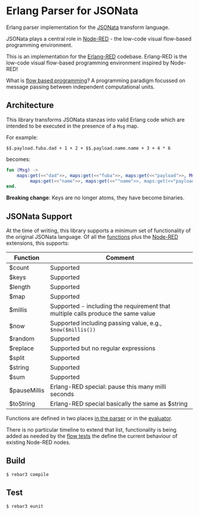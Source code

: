 Erlang Parser for JSONata
=====

Erlang parser implementation for the [JSONata](https://jsonata.org) transform language.

JSONata plays a central role in [Node-RED](https://nodered.org) - the low-code visual flow-based programming environment.

This is an implementation for the [Erlang-RED](https://github.com/gorenje/erlang-red) codebase. Erlang-RED is the low-code visual flow-based programming environment inspired by Node-RED!

What is [flow based programming](http://wiki.c2.com/?FlowBasedProgramming)? A programming paradigm focussed on message passing between independent computational units.

Architecture
----

This library transforms JSONata stanzas into valid Erlang code which are intended to be executed in the presence of a `Msg` map.

For example:

```jsonata
$$.payload.fuba.dad + 1 + 2 + $$.payload.name.name + 3 + 4 * 6
```

becomes:

```erlang
fun (Msg) ->
    maps:get(<<"dad">>, maps:get(<<"fuba">>, maps:get(<<"payload">>, Msg))) + 1 + 2 +
         maps:get(<<"name">>, maps:get(<<""name">>, maps:get(<<"payload">>, Msg))) + 3 + 4 * 6
end.
```

**Breaking change**: Keys are no longer atoms, they have become binaries.

JSONata Support
----

At the time of writing, this library supports a minimum set of functionality of the original JSONata language. Of all the [functions](https://github.com/jsonata-js/jsonata/blob/0159fe9d7047b8dd5e09f5a19b3a114f298306e8/src/functions.js#L2059-L2067) plus the [Node-RED](https://github.com/node-red/node-red/blob/0f653ed7b2640feba8885e48b9448df7d42acaf0/packages/node_modules/%40node-red/util/lib/util.js#L705-L734) extensions, this supports:

| Function | Comment |
| ---- | ------- |
| $count | Supported |
| $keys | Supported |
| $length | Supported |
| $map | Supported |
| $millis | Supported - including the requirement that multiple calls produce the same value |
| $now | Supported including passing value, e.g., `$now($millis())` |
| $random | Supported |
| $replace | Supported but no regular expressions |
| $split | Supported |
| $string | Supported |
| $sum | Supported |
| $pauseMillis | Erlang-RED special: pause this many milli seconds |
| $toString | Erlang-RED special basically the same as $string |

Functions are defined in two places [in the parser](https://github.com/gorenje/erlang-red-jsonata/blob/f835ebb55c6df7f180ceeaeffed21a51125a25b7/src/erlang_red_jsonata_parser.yrl#L423-L484) or in the [evaluator](https://github.com/gorenje/erlang-red-jsonata/blob/f835ebb55c6df7f180ceeaeffed21a51125a25b7/src/erlang_red_jsonata.erl#L50-L109).

There is no particular timeline to extend that list, functionality is being added as needed by the [flow tests](https://github.com/gorenje/erlang-red-flow-testsuite) the define the current behaviour of existing Node-RED nodes.

Build
-----

    $ rebar3 compile

Test
-----

    $ rebar3 eunit
